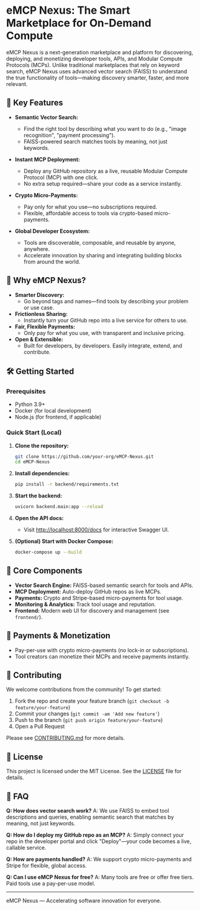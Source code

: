 
# eMCP Nexus: The Smart Marketplace for On-Demand Compute

eMCP Nexus is a next-generation marketplace and platform for discovering, deploying, and monetizing developer tools, APIs, and Modular Compute Protocols (MCPs). Unlike traditional marketplaces that rely on keyword search, eMCP Nexus uses advanced vector search (FAISS) to understand the true functionality of tools—making discovery smarter, faster, and more relevant.

## 🚀 Key Features

- **Semantic Vector Search:**
	- Find the right tool by describing what you want to do (e.g., "image recognition", "payment processing").
	- FAISS-powered search matches tools by meaning, not just keywords.

- **Instant MCP Deployment:**
	- Deploy any GitHub repository as a live, reusable Modular Compute Protocol (MCP) with one click.
	- No extra setup required—share your code as a service instantly.

- **Crypto Micro-Payments:**
	- Pay only for what you use—no subscriptions required.
	- Flexible, affordable access to tools via crypto-based micro-payments.

- **Global Developer Ecosystem:**
	- Tools are discoverable, composable, and reusable by anyone, anywhere.
	- Accelerate innovation by sharing and integrating building blocks from around the world.

## 🌟 Why eMCP Nexus?

- **Smarter Discovery:**
	- Go beyond tags and names—find tools by describing your problem or use case.
- **Frictionless Sharing:**
	- Instantly turn your GitHub repo into a live service for others to use.
- **Fair, Flexible Payments:**
	- Only pay for what you use, with transparent and inclusive pricing.
- **Open & Extensible:**
	- Built for developers, by developers. Easily integrate, extend, and contribute.

## 🛠️ Getting Started

### Prerequisites
- Python 3.9+
- Docker (for local development)
- Node.js (for frontend, if applicable)

### Quick Start (Local)

1. **Clone the repository:**
	 ```sh
	 git clone https://github.com/your-org/eMCP-Nexus.git
	 cd eMCP-Nexus
	 ```
2. **Install dependencies:**
	 ```sh
	 pip install -r backend/requirements.txt
	 ```
3. **Start the backend:**
	 ```sh
	 uvicorn backend.main:app --reload
	 ```
4. **Open the API docs:**
	 - Visit [http://localhost:8000/docs](http://localhost:8000/docs) for interactive Swagger UI.

5. **(Optional) Start with Docker Compose:**
	 ```sh
	 docker-compose up --build
	 ```

## 🧩 Core Components

- **Vector Search Engine:** FAISS-based semantic search for tools and APIs.
- **MCP Deployment:** Auto-deploy GitHub repos as live MCPs.
- **Payments:** Crypto and Stripe-based micro-payments for tool usage.
- **Monitoring & Analytics:** Track tool usage and reputation.
- **Frontend:** Modern web UI for discovery and management (see `frontend/`).

## 💸 Payments & Monetization

- Pay-per-use with crypto micro-payments (no lock-in or subscriptions).
- Tool creators can monetize their MCPs and receive payments instantly.

## 🤝 Contributing

We welcome contributions from the community! To get started:

1. Fork the repo and create your feature branch (`git checkout -b feature/your-feature`)
2. Commit your changes (`git commit -am 'Add new feature'`)
3. Push to the branch (`git push origin feature/your-feature`)
4. Open a Pull Request

Please see [CONTRIBUTING.md](CONTRIBUTING.md) for more details.

## 📄 License

This project is licensed under the MIT License. See the [LICENSE](LICENSE) file for details.

## 🙋 FAQ

**Q: How does vector search work?**
A: We use FAISS to embed tool descriptions and queries, enabling semantic search that matches by meaning, not just keywords.

**Q: How do I deploy my GitHub repo as an MCP?**
A: Simply connect your repo in the developer portal and click "Deploy"—your code becomes a live, callable service.

**Q: How are payments handled?**
A: We support crypto micro-payments and Stripe for flexible, global access.

**Q: Can I use eMCP Nexus for free?**
A: Many tools are free or offer free tiers. Paid tools use a pay-per-use model.

---

eMCP Nexus — Accelerating software innovation for everyone.